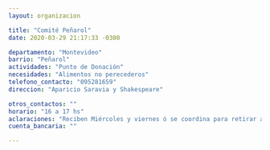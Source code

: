 ```yaml
---
layout: organizacion

title: "Comité Peñarol"
date: 2020-03-29 21:17:33 -0300

departamento: "Montevideo"
barrio: "Peñarol"
actividades: "Punto de Donación"
necesidades: "Alimentos no perecederos"
telefono_contacto: "095281659"
direccion: "Aparicio Saravia y Shakespeare"

otros_contactos: ""
horario: "16 a 17 hs"
aclaraciones: "Reciben Miércoles y viernes ó se coordina para retirar a domicilio."
cuenta_bancaria: ""

---
```

